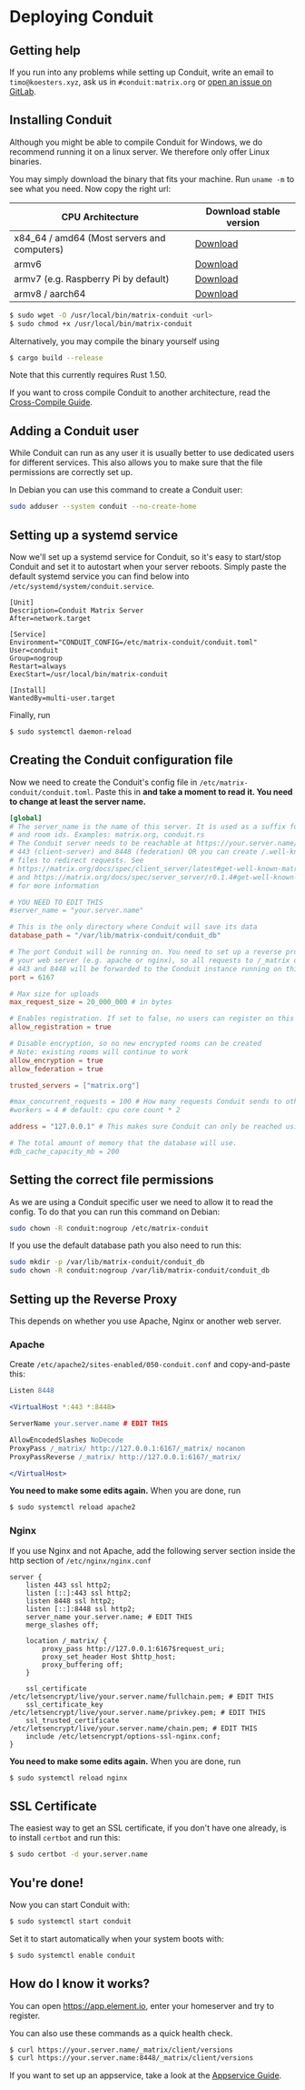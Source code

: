 # Deploying Conduit

## Getting help

If you run into any problems while setting up Conduit, write an email to `timo@koesters.xyz`, ask us
in `#conduit:matrix.org` or [open an issue on GitLab](https://gitlab.com/famedly/conduit/-/issues/new).

## Installing Conduit

Although you might be able to compile Conduit for Windows, we do recommend running it on a linux server. We therefore
only offer Linux binaries.

You may simply download the binary that fits your machine. Run `uname -m` to see what you need. Now copy the right url:

| CPU Architecture                            | Download stable version        |
| ------------------------------------------- | ------------------------------ |
| x84_64 / amd64 (Most servers and computers) | [Download][x84_64-musl-master] |
| armv6                                       | [Download][armv6-musl-master]  |
| armv7 (e.g. Raspberry Pi by default)        | [Download][armv7-musl-master]  |
| armv8 / aarch64                             | [Download][armv8-musl-master]  |

[x84_64-musl-master]: https://gitlab.com/famedly/conduit/-/jobs/artifacts/master/raw/conduit-x86_64-unknown-linux-musl?job=build:release:cargo:x86_64-unknown-linux-musl
[armv6-musl-master]: https://gitlab.com/famedly/conduit/-/jobs/artifacts/master/raw/conduit-arm-unknown-linux-musleabihf?job=build:release:cargo:arm-unknown-linux-musleabihf
[armv7-musl-master]: https://gitlab.com/famedly/conduit/-/jobs/artifacts/master/raw/conduit-armv7-unknown-linux-musleabihf?job=build:release:cargo:armv7-unknown-linux-musleabihf
[armv8-musl-master]: https://gitlab.com/famedly/conduit/-/jobs/artifacts/master/raw/conduit-aarch64-unknown-linux-musl?job=build:release:cargo:aarch64-unknown-linux-musl

```bash
$ sudo wget -O /usr/local/bin/matrix-conduit <url>
$ sudo chmod +x /usr/local/bin/matrix-conduit
```

Alternatively, you may compile the binary yourself using

```bash
$ cargo build --release
```

Note that this currently requires Rust 1.50.

If you want to cross compile Conduit to another architecture, read the [Cross-Compile Guide](cross/README.md).

## Adding a Conduit user

While Conduit can run as any user it is usually better to use dedicated users for different services. This also allows
you to make sure that the file permissions are correctly set up.

In Debian you can use this command to create a Conduit user:

```bash
sudo adduser --system conduit --no-create-home
```

## Setting up a systemd service

Now we'll set up a systemd service for Conduit, so it's easy to start/stop Conduit and set it to autostart when your
server reboots. Simply paste the default systemd service you can find below into
`/etc/systemd/system/conduit.service`.

```systemd
[Unit]
Description=Conduit Matrix Server
After=network.target

[Service]
Environment="CONDUIT_CONFIG=/etc/matrix-conduit/conduit.toml"
User=conduit
Group=nogroup
Restart=always
ExecStart=/usr/local/bin/matrix-conduit

[Install]
WantedBy=multi-user.target
```

Finally, run

```bash
$ sudo systemctl daemon-reload
```

## Creating the Conduit configuration file

Now we need to create the Conduit's config file in `/etc/matrix-conduit/conduit.toml`. Paste this in **and take a moment
to read it. You need to change at least the server name.**

```toml
[global]
# The server_name is the name of this server. It is used as a suffix for user
# and room ids. Examples: matrix.org, conduit.rs
# The Conduit server needs to be reachable at https://your.server.name/ on port
# 443 (client-server) and 8448 (federation) OR you can create /.well-known
# files to redirect requests. See
# https://matrix.org/docs/spec/client_server/latest#get-well-known-matrix-client
# and https://matrix.org/docs/spec/server_server/r0.1.4#get-well-known-matrix-server
# for more information

# YOU NEED TO EDIT THIS
#server_name = "your.server.name"

# This is the only directory where Conduit will save its data
database_path = "/var/lib/matrix-conduit/conduit_db"

# The port Conduit will be running on. You need to set up a reverse proxy in
# your web server (e.g. apache or nginx), so all requests to /_matrix on port
# 443 and 8448 will be forwarded to the Conduit instance running on this port
port = 6167

# Max size for uploads
max_request_size = 20_000_000 # in bytes

# Enables registration. If set to false, no users can register on this server.
allow_registration = true

# Disable encryption, so no new encrypted rooms can be created
# Note: existing rooms will continue to work
allow_encryption = true
allow_federation = true

trusted_servers = ["matrix.org"]

#max_concurrent_requests = 100 # How many requests Conduit sends to other servers at the same time
#workers = 4 # default: cpu core count * 2

address = "127.0.0.1" # This makes sure Conduit can only be reached using the reverse proxy

# The total amount of memory that the database will use.
#db_cache_capacity_mb = 200
```

## Setting the correct file permissions

As we are using a Conduit specific user we need to allow it to read the config. To do that you can run this command on
Debian:

```bash
sudo chown -R conduit:nogroup /etc/matrix-conduit
```

If you use the default database path you also need to run this:

```bash
sudo mkdir -p /var/lib/matrix-conduit/conduit_db
sudo chown -R conduit:nogroup /var/lib/matrix-conduit/conduit_db
```

## Setting up the Reverse Proxy

This depends on whether you use Apache, Nginx or another web server.

### Apache

Create `/etc/apache2/sites-enabled/050-conduit.conf` and copy-and-paste this:

```apache
Listen 8448

<VirtualHost *:443 *:8448>

ServerName your.server.name # EDIT THIS

AllowEncodedSlashes NoDecode
ProxyPass /_matrix/ http://127.0.0.1:6167/_matrix/ nocanon
ProxyPassReverse /_matrix/ http://127.0.0.1:6167/_matrix/

</VirtualHost>
```

**You need to make some edits again.** When you are done, run

```bash
$ sudo systemctl reload apache2
```

### Nginx

If you use Nginx and not Apache, add the following server section inside the http section of `/etc/nginx/nginx.conf`

```nginx
server {
    listen 443 ssl http2;
    listen [::]:443 ssl http2;
    listen 8448 ssl http2;
    listen [::]:8448 ssl http2;
    server_name your.server.name; # EDIT THIS
    merge_slashes off;

    location /_matrix/ {
        proxy_pass http://127.0.0.1:6167$request_uri;
        proxy_set_header Host $http_host;
        proxy_buffering off;
    }

    ssl_certificate /etc/letsencrypt/live/your.server.name/fullchain.pem; # EDIT THIS
    ssl_certificate_key /etc/letsencrypt/live/your.server.name/privkey.pem; # EDIT THIS
    ssl_trusted_certificate /etc/letsencrypt/live/your.server.name/chain.pem; # EDIT THIS
    include /etc/letsencrypt/options-ssl-nginx.conf;
}
```

**You need to make some edits again.** When you are done, run

```bash
$ sudo systemctl reload nginx
```

## SSL Certificate

The easiest way to get an SSL certificate, if you don't have one already, is to install `certbot` and run this:

```bash
$ sudo certbot -d your.server.name
```

## You're done!

Now you can start Conduit with:

```bash
$ sudo systemctl start conduit
```

Set it to start automatically when your system boots with:

```bash
$ sudo systemctl enable conduit
```

## How do I know it works?

You can open <https://app.element.io>, enter your homeserver and try to register.

You can also use these commands as a quick health check.

```bash
$ curl https://your.server.name/_matrix/client/versions
$ curl https://your.server.name:8448/_matrix/client/versions
```

If you want to set up an appservice, take a look at the [Appservice Guide](APPSERVICES.md).
